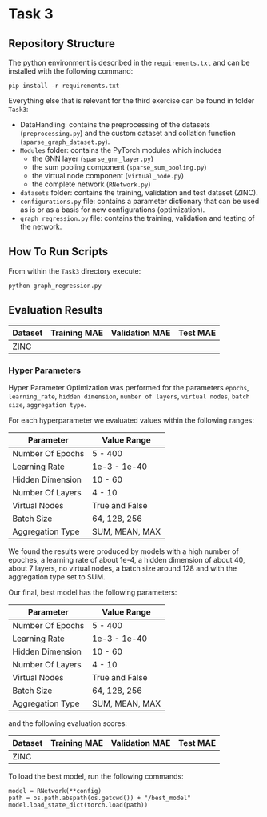 # Task 3

## Repository Structure

The python environment is described in the `requirements.txt` and can be installed with the following command:

```pip install -r requirements.txt```

Everything else that is relevant for the third exercise can be found in folder `Task3`:

* DataHandling: contains the preprocessing of the datasets (`preprocessing.py`) and the custom dataset and collation function (`sparse_graph_dataset.py`).
* `Modules` folder: contains the PyTorch modules which includes
	* the GNN layer (`sparse_gnn_layer.py`) 
	* the sum pooling component (`sparse_sum_pooling.py`)
	* the virtual node component (`virtual_node.py`)
	* the complete network (`RNetwork.py`)
* `datasets` folder: contains the training, validation and test dataset (ZINC).
* `configurations.py` file: contains a parameter dictionary that can be used as is or as a basis for new configurations (optimization).
* `graph_regression.py` file: contains the training, validation and testing of the network.

## How To Run Scripts
From within the `Task3` directory execute:

```python graph_regression.py```

## Evaluation Results

| Dataset | Training MAE   | Validation MAE  | Test MAE    |
|---------|----------------|-----------------|-------------|
| ZINC    |                |                 |             |

### Hyper Parameters
Hyper Parameter Optimization was performed for the parameters `epochs`, `learning_rate`, `hidden dimension`, 
`number of layers`, `virtual nodes`, `batch size`, `aggregation type`.

For each hyperparameter we evaluated values within the following ranges:

| Parameter          | Value Range    | 
|--------------------|----------------|
| Number Of Epochs   | 5 - 400        |
| Learning Rate      | 1e-3 - 1e-40   |
| Hidden Dimension   | 10 - 60        |
| Number Of Layers   | 4 - 10         |
| Virtual Nodes      | True and False |
| Batch Size         | 64, 128, 256   |
| Aggregation Type   | SUM, MEAN, MAX |

We found the results were produced by models with a high number of epoches, a learning rate of about 1e-4, 
a hidden dimension of about 40, about 7 layers, no virtual nodes, a batch size around 128 and with the aggregation type
set to SUM.

Our final, best model has the following parameters:

| Parameter          | Value Range    | 
|--------------------|----------------|
| Number Of Epochs   | 5 - 400        |
| Learning Rate      | 1e-3 - 1e-40   |
| Hidden Dimension   | 10 - 60        |
| Number Of Layers   | 4 - 10         |
| Virtual Nodes      | True and False |
| Batch Size         | 64, 128, 256   |
| Aggregation Type   | SUM, MEAN, MAX |

and the following evaluation scores:

| Dataset | Training MAE   | Validation MAE  | Test MAE    |
|---------|----------------|-----------------|-------------|
| ZINC    |                |                 |             |

To load the best model, run the following commands:

```
model = RNetwork(**config)
path = os.path.abspath(os.getcwd()) + "/best_model"
model.load_state_dict(torch.load(path))
```
